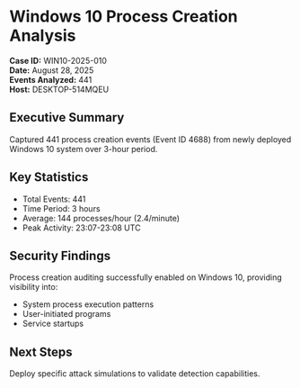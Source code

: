 # Windows 10 Process Creation Analysis

**Case ID:** WIN10-2025-010  
**Date:** August 28, 2025  
**Events Analyzed:** 441  
**Host:** DESKTOP-514MQEU  

## Executive Summary
Captured 441 process creation events (Event ID 4688) from newly deployed Windows 10 system over 3-hour period.

## Key Statistics
- Total Events: 441
- Time Period: 3 hours
- Average: 144 processes/hour (2.4/minute)
- Peak Activity: 23:07-23:08 UTC

## Security Findings
Process creation auditing successfully enabled on Windows 10, providing visibility into:
- System process execution patterns
- User-initiated programs
- Service startups

## Next Steps
Deploy specific attack simulations to validate detection capabilities.

